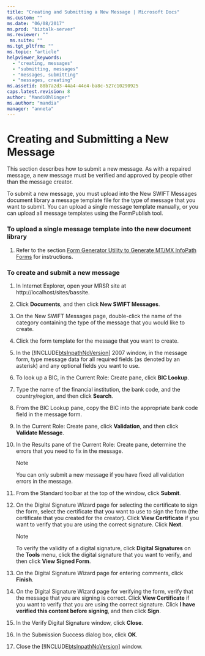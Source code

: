 ```yaml
---
title: "Creating and Submitting a New Message | Microsoft Docs"
ms.custom: ""
ms.date: "06/08/2017"
ms.prod: "biztalk-server"
ms.reviewer: ""
 ms.suite: ""
ms.tgt_pltfrm: ""
ms.topic: "article"
helpviewer_keywords: 
  - "creating, messages"
  - "submitting, messages"
  - "messages, submitting"
  - "messages, creating"
ms.assetid: 88b7a2d3-44a4-44e4-ba8c-527c10290925
caps.latest.revision: 8
author: "MandiOhlinger"
ms.author: "mandia"
manager: "anneta"
---
```

# Creating and Submitting a New Message
This section describes how to submit a new message. As with a repaired message, a new message must be verified and approved by people other than the message creator.  
  
 To submit a new message, you must upload into the New SWIFT Messages document library a message template file for the type of message that you want to submit. You can upload a single message template manually, or you can upload all message templates using the FormPublish tool.  
  
### To upload a single message template into the new document library  
  
1.  Refer to the section [Form Generator Utility to Generate MT/MX InfoPath Forms](../../adapters-and-accelerators/accelerator-swift/form-generator-utility-to-generate-mt-mx-infopath-forms.md) for instructions.  
  
### To create and submit a new message  
  
1.  In Internet Explorer, open your MRSR site at http://localhost/sites/bassite.  
  
2.  Click **Documents**, and then click **New SWIFT Messages**.  
  
3.  On the New SWIFT Messages page, double-click the name of the category containing the type of the message that you would like to create.  
  
4.  Click the form template for the message that you want to create.  
  
5.  In the [!INCLUDE[btsInpathNoVersion](../../includes/btsinpathnoversion-md.md)] 2007 window, in the message form, type message data for all required fields (as denoted by an asterisk) and any optional fields you want to use.  
  
6.  To look up a BIC, in the Current Role: Create pane, click **BIC Lookup**.  
  
7.  Type the name of the financial institution, the bank code, and the country/region, and then click **Search**.  
  
8.  From the BIC Lookup pane, copy the BIC into the appropriate bank code field in the message form.  
  
9. In the Current Role: Create pane, click **Validation**, and then click **Validate Message**.  
  
10. In the Results pane of the Current Role: Create pane, determine the errors that you need to fix in the message.  
  
    > [!NOTE]
    >  You can only submit a new message if you have fixed all validation errors in the message.  
  
11. From the Standard toolbar at the top of the window, click **Submit**.  
  
12. On the Digital Signature Wizard page for selecting the certificate to sign the form, select the certificate that you want to use to sign the form (the certificate that you created for the creator). Click **View Certificate** if you want to verify that you are using the correct signature. Click **Next**.  
  
    > [!NOTE]
    >  To verify the validity of a digital signature, click **Digital Signatures** on the **Tools** menu, click the digital signature that you want to verify, and then click **View Signed Form**.  
  
13. On the Digital Signature Wizard page for entering comments, click **Finish**.  
  
14. On the Digital Signature Wizard page for verifying the form, verify that the message that you are signing is correct. Click **View Certificate** if you want to verify that you are using the correct signature. Click **I have verified this content before signing**, and then click **Sign**.  
  
15. In the Verify Digital Signature window, click **Close**.  
  
16. In the Submission Success dialog box, click **OK**.  
  
17. Close the [!INCLUDE[btsInpathNoVersion](../../includes/btsinpathnoversion-md.md)] window.
